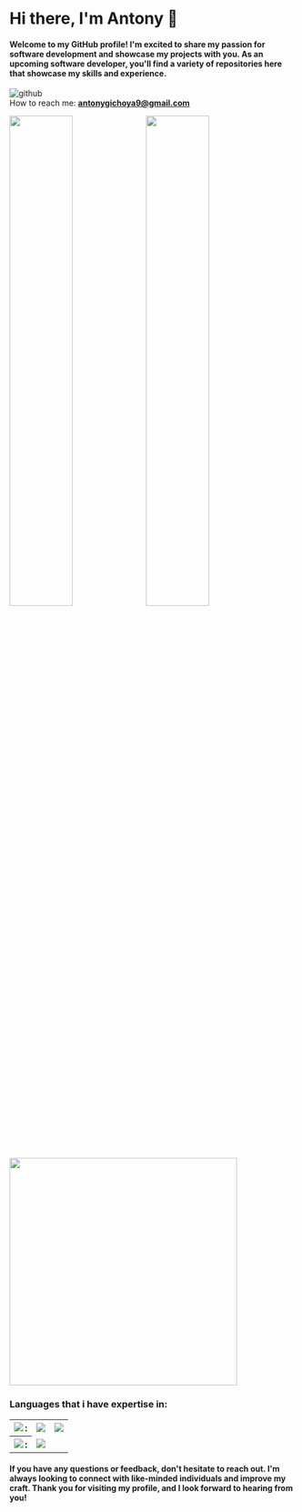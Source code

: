 # Hi there, I'm Antony 👋
#### Welcome to my GitHub profile! I'm excited to share my passion for software development and showcase my projects with you. As an upcoming software developer, you'll find a variety of repositories here that showcase my skills and experience.<br>
![github](https://img.shields.io/github/followers/KariukiAntony?style=plastic)<br>
How to reach me: **antonygichoya9@gmail.com**
<!--
<img align="left" width="47%" src="https://github-readme-stats.vercel.app/api?username=KariukiAntony&show_icons=true&theme=chartreuse-dark" />
<img  align="left" src="https://github-readme-stats.vercel.app/api/top-langs/?username=KariukiAntony" /> -->
<a href="https://github.com/KariukiAntony/github-readme-stats">
  <img align="left" width="47%" src="https://github-readme-stats.vercel.app/api?username=KariukiAntony&show_icons=true&theme=chartreuse-dark" />
</a>
<a href="https://github.com/KariukiAntony/convoychat">
  <img align="left" width="47%" src="https://github-readme-stats.vercel.app/api/top-langs?username=KariukiAntony&layout=compact&langs_count=8&card_width=320&theme=chartreuse-dark" />
</a>

<img width="400px" align="" src="https://github-readme-streak-stats.herokuapp.com/?user=KariukiAntony&theme=vision-friendly-dark"  />
<h3>Languages that i have expertise in: </h3>
<table border="0">
  <tr>
    <th><img align="left" src="https://img.shields.io/badge/python-3670A0?style=for-the-badge&logo=python&logoColor=ffdd54"/>:</th>
     <td><img src="https://img.shields.io/badge/flask-%23000.svg?style=for-the-badge&logo=flask&logoColor=white"/></td>
    <td><img src="https://img.shields.io/badge/FastAPI-005571?style=for-the-badge&logo=fastapi"/> </td>
  </tr>
  <tr>
   <th><img align="left" src="https://img.shields.io/badge/java-%23ED8B00.svg?style=for-the-badge&logo=openjdk&logoColor=white"/>:</th>
   <td><img src="https://img.shields.io/badge/spring-%236DB33F.svg?style=for-the-badge&logo=spring&logoColor=white"/></td>
  </tr>
</table>
<!-- https://github.com/Ileriayo/markdown-badges#markdown-badges -->

<!-- ![github](https://img.shields.io/github/followers/KariukiAntony?style=plastic) -->

#### If you have any questions or feedback, don't hesitate to reach out. I'm always looking to connect with like-minded individuals and improve my craft. Thank you for visiting my profile, and I look forward to hearing from you!
</left>

